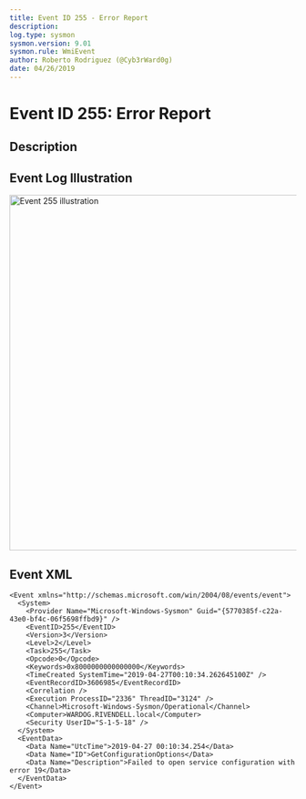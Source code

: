 ```yaml
---
title: Event ID 255 - Error Report
description:
log.type: sysmon
sysmon.version: 9.01
sysmon.rule: WmiEvent
author: Roberto Rodriguez (@Cyb3rWard0g)
date: 04/26/2019
---
```

# Event ID 255: Error Report

## Description


## Event Log Illustration

<img src="https://github.com/Cyb3rWard0g/OSSEM/blob/master/resources/images/event-255.png" alt="Event 255 illustration" width="625" height="625">

## Event XML

```
<Event xmlns="http://schemas.microsoft.com/win/2004/08/events/event">
  <System>
    <Provider Name="Microsoft-Windows-Sysmon" Guid="{5770385f-c22a-43e0-bf4c-06f5698ffbd9}" />
    <EventID>255</EventID>
    <Version>3</Version>
    <Level>2</Level>
    <Task>255</Task>
    <Opcode>0</Opcode>
    <Keywords>0x8000000000000000</Keywords>
    <TimeCreated SystemTime="2019-04-27T00:10:34.262645100Z" />
    <EventRecordID>3606985</EventRecordID>
    <Correlation />
    <Execution ProcessID="2336" ThreadID="3124" />
    <Channel>Microsoft-Windows-Sysmon/Operational</Channel>
    <Computer>WARDOG.RIVENDELL.local</Computer>
    <Security UserID="S-1-5-18" />
  </System>
  <EventData>
    <Data Name="UtcTime">2019-04-27 00:10:34.254</Data>
    <Data Name="ID">GetConfigurationOptions</Data>
    <Data Name="Description">Failed to open service configuration with error 19</Data>
  </EventData>
</Event>
```